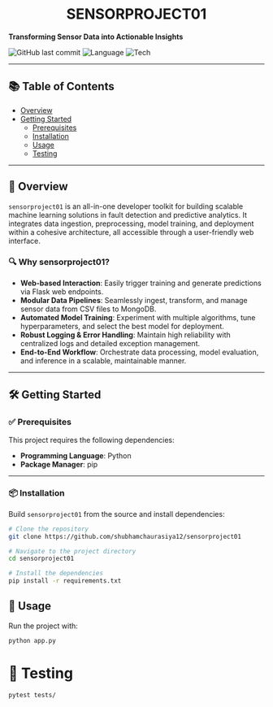 <h1 align="center">SENSORPROJECT01</h1>

**Transforming Sensor Data into Actionable Insights**

![GitHub last commit](https://img.shields.io/github/last-commit/shubhamchaurasiya12/sensorproject01)
![Language](https://img.shields.io/badge/python-89.5%25-blue)
![Tech](https://img.shields.io/badge/built%20with-Flask%2C%20Markdown%2C%20Python%2C%20YAML-blue)

---

## 📚 Table of Contents

- [Overview](#overview)
- [Getting Started](#getting-started)
  - [Prerequisites](#prerequisites)
  - [Installation](#installation)
  - [Usage](#usage)
  - [Testing](#testing)

---

## 🚀 Overview

`sensorproject01` is an all-in-one developer toolkit for building scalable machine learning solutions in fault detection and predictive analytics. It integrates data ingestion, preprocessing, model training, and deployment within a cohesive architecture, all accessible through a user-friendly web interface.

### 🔍 Why sensorproject01?

- **Web-based Interaction**: Easily trigger training and generate predictions via Flask web endpoints.  
- **Modular Data Pipelines**: Seamlessly ingest, transform, and manage sensor data from CSV files to MongoDB.  
- **Automated Model Training**: Experiment with multiple algorithms, tune hyperparameters, and select the best model for deployment.  
- **Robust Logging & Error Handling**: Maintain high reliability with centralized logs and detailed exception management.  
- **End-to-End Workflow**: Orchestrate data processing, model evaluation, and inference in a scalable, maintainable manner.

---

## 🛠️ Getting Started

### ✅ Prerequisites

This project requires the following dependencies:

- **Programming Language**: Python  
- **Package Manager**: pip  

---

### 📦 Installation

Build `sensorproject01` from the source and install dependencies:

```bash
# Clone the repository
git clone https://github.com/shubhamchaurasiya12/sensorproject01

# Navigate to the project directory
cd sensorproject01

# Install the dependencies
pip install -r requirements.txt

```
## 🚀 Usage

Run the project with:

```bash
python app.py
```

# 🧪 Testing
```bash
pytest tests/


